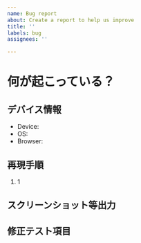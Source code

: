 ```yaml
---
name: Bug report
about: Create a report to help us improve
title: ''
labels: bug
assignees: ''

---
```


# 何が起こっている？

## デバイス情報
- Device: 
- OS: 
- Browser: 

## 再現手順
1. 1

## スクリーンショット等出力

## 修正テスト項目
